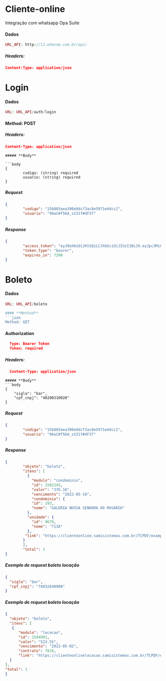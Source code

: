 # Cliente-online
Integração com whatsapp Opa Suite


#### **Dados**
```php
URL_API: http://l1.whmsam.com.br/api/
```

##### **Headers:**
```json
Content-Type: application/json
```


# Login

#### **Dados**
```php
URL: URL_API/auth/login
```

#### **Method: POST**

##### **Headers:**

```json
Content-Type: application/json
```


```
##### **Body**

```body
{ 
        codigo: (string) required
        usuario: (string) required
}
```


##### **Request**

```json
{ 
        "codigo": "15b803aea398e8dcf3ac8e5971e4dcc2",
        "usuario": "96aC#f56A_sS31f#dF37"
}
```


##### **Response**
```json
{ 
        "access_token": "eyJ0eXAiOiJKV1QiLCJhbGciOiJIUzI1NiJ9.eyJpc3MiOiJodHRwOlwvXC9sMS53aG1zYW0uY29tLmJyXC9hcGlcL2F1dGhcL2xvZ2luIiwiaWF0IjoxNjUxMTY4MDkxLCJleHAiOjE2NTExNzUyOTEsIm5iZiI6MTY1MTE2ODA5MSwianRpIjoidlJ0UFB2Q3NWQTB6ZmdiOSIsInN1YiI6NywicHJ2IjoiMjNiZDVjODk0OWY2MDBhZGIzOWU3MDFjNDAwODcyZGI3YTU5NzZmNyJ9.rnppVsJB6957l_zeuwc9mpXj9a0zbmRitTk-YzMDGa0",
        "token_type": "bearer",
        "expires_in": 7200
}
```



# Boleto

#### **Dados**
```php
URL: URL_API/boleto

#### **Method**
```json
Method: GET
```

#### **Authorization**
```json
  Type: Bearer Token
  Token: required
```

##### **Headers:**
```json
  Content-Type: application/json
```

```
##### **Body**
```body
{ 
    "sigla": "bar",
    "cpf_cnpj": "40200310020"
}
```


##### **Request**
```json
{ 
        "codigo": "15b803aea398e8dcf3ac8e5971e4dcc2",
        "usuario": "96aC#f56A_sS31f#dF37"
}
```


##### **Response**
```json
{ 
        "objeto": "boleto",
        "itens": [
          {
            "modulo": "condominio",
            "id": 1582245,
            "valor": "376.16",
            "vencimento": "2022-05-10",
            "condominio": {
            "id": 293,
            "nome": "GALERIA NOSSA SENHORA DO ROSÁRIO"
          },
          "unidade": {
            "id": 9679,
            "nome": "713A"
          },
         "link": "https://clienteonline.samisistemas.com.br/TCPDF/examples/ImprimirBoletoEmail.php?p=bar4952548269786648N"
        }
        ],
        "total": 1
}
```


##### **Exemplo de request boleto locação**
```json
{
  "sigla": "bar",
  "cpf_cnpj": "74932640900"
}
```


##### **Exemplo de request boleto locação**
```json
{
  "objeto": "boleto",
  "itens": [
   {
      "modulo": "locacao",
      "id": 1584991,
      "valor": "523.55",
      "vencimento": "2022-05-02",
      "contrato": 7810,
      "link": "https://clienteonlinelocacao.samisistemas.com.br/TCPDF/examples/ImprimirBoletoEmail.php?p=bar2158548272159394L"
  }
],
"total": 1
}
```
